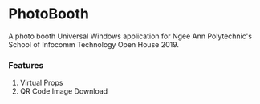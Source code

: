 # PhotoBooth
A photo booth Universal Windows application for Ngee Ann Polytechnic's School of Infocomm Technology Open House 2019.
### Features
1. Virtual Props
2. QR Code Image Download  
